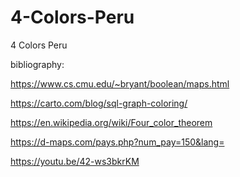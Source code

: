 # 4-Colors-Peru
4 Colors Peru

bibliography:


https://www.cs.cmu.edu/~bryant/boolean/maps.html

https://carto.com/blog/sql-graph-coloring/

https://en.wikipedia.org/wiki/Four_color_theorem

https://d-maps.com/pays.php?num_pay=150&lang=

https://youtu.be/42-ws3bkrKM
